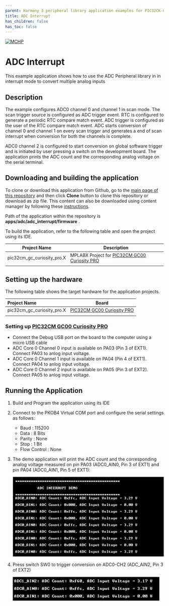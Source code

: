 ```yaml
---
parent: Harmony 3 peripheral library application examples for PIC32CK-GC/SG family
title: ADC Interrupt
has_children: false
has_toc: false
---
```


[![MCHP](https://www.microchip.com/ResourcePackages/Microchip/assets/dist/images/logo.png)](https://www.microchip.com)

# ADC Interrupt

This example application shows how to use the ADC Peripheral library in in interrupt mode to convert multiple analog inputs

## Description

The example configures ADC0 channel 0 and channel 1 in scan mode. The scan trigger source is configured as ADC trigger event. RTC is configured to generate a periodic RTC compare match event. ADC trigger is configured as the user of the RTC compare match event. ADC starts conversion of channel 0 and channel 1 on every scan trigger and generates a end of scan interrupt when conversion for both the channels is complete. 

ADC0 channel 2 is configured to start conversion on global software trigger and is initiated by user pressing a switch on the development board.
The application prints the ADC count and the corresponding analog voltage on the serial terminal.

## Downloading and building the application

To clone or download this application from Github, go to the [main page of this repository](https://github.com/Microchip-MPLAB-Harmony/csp_apps_pic32ck_gc) and then click **Clone** button to clone this repository or download as zip file.
This content can also be downloaded using content manager by following these [instructions](https://github.com/Microchip-MPLAB-Harmony/contentmanager/wiki).

Path of the application within the repository is **apps/adc/adc_interrupt/firmware** .

To build the application, refer to the following table and open the project using its IDE.

| Project Name      | Description                                    |
| ----------------- | ---------------------------------------------- |
| pic32cm_gc_curiosity_pro.X    | MPLABX Project for [PIC32CM GC00 Curiosity PRO]()|
|||

## Setting up the hardware

The following table shows the target hardware for the application projects.

| Project Name| Board|
|:---------|:---------:|
| pic32cm_gc_curiosity_pro.X    | [PIC32CM GC00 Curiosity PRO]()|
|||

### Setting up [PIC32CM GC00 Curiosity PRO]()

- Connect the Debug USB port on the board to the computer using a micro USB cable
- ADC Core 0 Channel 0 input is available on PA03 (Pin 3 of EXT1). Connect PA03 to anlog input voltage.
- ADC Core 0 Channel 1 input is available on PA04 (Pin 4 of EXT1). Connect PA04 to anlog input voltage.
- ADC Core 0 Channel 2 input is available on PA05 (Pin 3 of EXT2). Connect PA05 to anlog input voltage.

## Running the Application

1. Build and Program the application using its IDE
2. Connect to the PKOB4 Virtual COM port and configure the serial settings as follows:
    - Baud : 115200
    - Data : 8 Bits
    - Parity : None
    - Stop : 1 Bit
    - Flow Control : None
3. The demo application will print the ADC count and the corresponding analog voltage measured on pin PA03 (ADC0_AIN0, Pin 3 of EXT1) and pin PA04 (ADC0_AIN1, Pin 5 of EXT1):

	![output](images/image_1.png)

4. Press switch SW0 to trigger conversion on ADC0-CH2 (ADC_AIN2, Pin 3 of EXT2)	

	![output](images/image_2.png)